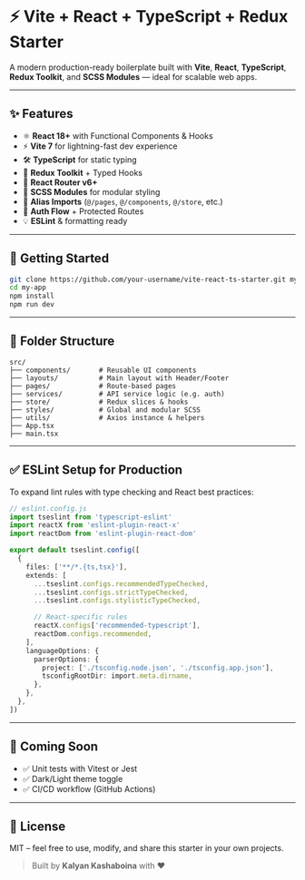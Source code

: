 # ⚡ Vite + React + TypeScript + Redux Starter

A modern production-ready boilerplate built with **Vite**, **React**, **TypeScript**, **Redux Toolkit**, and **SCSS Modules** — ideal for scalable web apps.

---

## ✨ Features

- ⚛️ **React 18+** with Functional Components & Hooks  
- ⚡ **Vite 7** for lightning-fast dev experience  
- 🛠️ **TypeScript** for static typing  
- 🧱 **Redux Toolkit** + Typed Hooks  
- 🧭 **React Router v6+**  
- 🎨 **SCSS Modules** for modular styling  
- 🧩 **Alias Imports** (`@/pages`, `@/components`, `@/store`, etc.)  
- 🔐 **Auth Flow** + Protected Routes  
- 💡 **ESLint** & formatting ready  

---

## 🚀 Getting Started

```bash
git clone https://github.com/your-username/vite-react-ts-starter.git my-app
cd my-app
npm install
npm run dev
```

---

## 📁 Folder Structure

```
src/
├── components/       # Reusable UI components
├── layouts/          # Main layout with Header/Footer
├── pages/            # Route-based pages
├── services/         # API service logic (e.g. auth)
├── store/            # Redux slices & hooks
├── styles/           # Global and modular SCSS
├── utils/            # Axios instance & helpers
├── App.tsx
├── main.tsx
```

---

## ✅ ESLint Setup for Production

To expand lint rules with type checking and React best practices:

```ts
// eslint.config.js
import tseslint from 'typescript-eslint'
import reactX from 'eslint-plugin-react-x'
import reactDom from 'eslint-plugin-react-dom'

export default tseslint.config([
  {
    files: ['**/*.{ts,tsx}'],
    extends: [
      ...tseslint.configs.recommendedTypeChecked,
      ...tseslint.configs.strictTypeChecked,
      ...tseslint.configs.stylisticTypeChecked,

      // React-specific rules
      reactX.configs['recommended-typescript'],
      reactDom.configs.recommended,
    ],
    languageOptions: {
      parserOptions: {
        project: ['./tsconfig.node.json', './tsconfig.app.json'],
        tsconfigRootDir: import.meta.dirname,
      },
    },
  },
])
```

---

## 🧪 Coming Soon

- ✅ Unit tests with Vitest or Jest  
- ✅ Dark/Light theme toggle  
- ✅ CI/CD workflow (GitHub Actions)

---

## 📄 License

MIT – feel free to use, modify, and share this starter in your own projects.

> Built by **Kalyan Kashaboina** with ❤️
